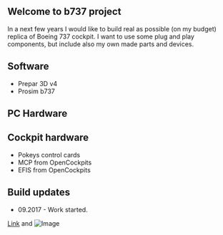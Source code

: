 ## Welcome to b737 project

In a next few years I would like to build real as possible (on my budget) replica of Boeing 737 cockpit. I want to use some plug and play components, but include also my own made parts and devices.


## Software
- Prepar 3D v4
- Prosim b737

## PC Hardware

## Cockpit hardware
- Pokeys control cards
- MCP from OpenCockpits
- EFIS from OpenCockpits

## Build updates

- 09.2017 - Work started. 

[Link](url) and ![Image](src)
```

